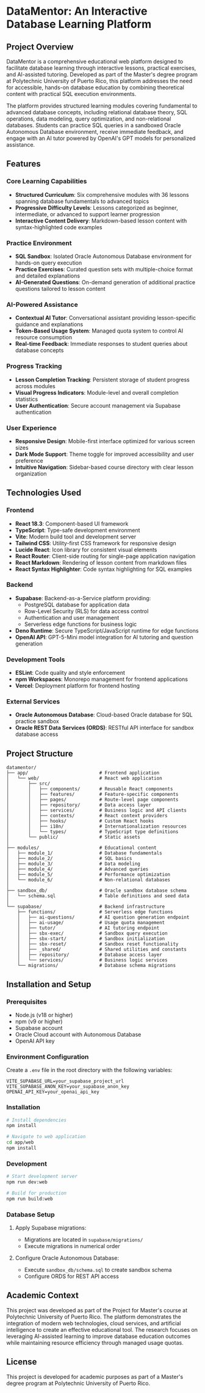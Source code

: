 # DataMentor: An Interactive Database Learning Platform

## Project Overview

DataMentor is a comprehensive educational web platform designed to facilitate database learning through interactive lessons, practical exercises, and AI-assisted tutoring. Developed as part of the Master's degree program at Polytechnic University of Puerto Rico, this platform addresses the need for accessible, hands-on database education by combining theoretical content with practical SQL execution environments.

The platform provides structured learning modules covering fundamental to advanced database concepts, including relational database theory, SQL operations, data modeling, query optimization, and non-relational databases. Students can practice SQL queries in a sandboxed Oracle Autonomous Database environment, receive immediate feedback, and engage with an AI tutor powered by OpenAI's GPT models for personalized assistance.

## Features

### Core Learning Capabilities
- **Structured Curriculum**: Six comprehensive modules with 36 lessons spanning database fundamentals to advanced topics
- **Progressive Difficulty Levels**: Lessons categorized as beginner, intermediate, or advanced to support learner progression
- **Interactive Content Delivery**: Markdown-based lesson content with syntax-highlighted code examples

### Practice Environment
- **SQL Sandbox**: Isolated Oracle Autonomous Database environment for hands-on query execution
- **Practice Exercises**: Curated question sets with multiple-choice format and detailed explanations
- **AI-Generated Questions**: On-demand generation of additional practice questions tailored to lesson content

### AI-Powered Assistance
- **Contextual AI Tutor**: Conversational assistant providing lesson-specific guidance and explanations
- **Token-Based Usage System**: Managed quota system to control AI resource consumption
- **Real-time Feedback**: Immediate responses to student queries about database concepts

### Progress Tracking
- **Lesson Completion Tracking**: Persistent storage of student progress across modules
- **Visual Progress Indicators**: Module-level and overall completion statistics
- **User Authentication**: Secure account management via Supabase authentication

### User Experience
- **Responsive Design**: Mobile-first interface optimized for various screen sizes
- **Dark Mode Support**: Theme toggle for improved accessibility and user preference
- **Intuitive Navigation**: Sidebar-based course directory with clear lesson organization

## Technologies Used

### Frontend
- **React 18.3**: Component-based UI framework
- **TypeScript**: Type-safe development environment
- **Vite**: Modern build tool and development server
- **Tailwind CSS**: Utility-first CSS framework for responsive design
- **Lucide React**: Icon library for consistent visual elements
- **React Router**: Client-side routing for single-page application navigation
- **React Markdown**: Rendering of lesson content from markdown files
- **React Syntax Highlighter**: Code syntax highlighting for SQL examples

### Backend
- **Supabase**: Backend-as-a-Service platform providing:
  - PostgreSQL database for application data
  - Row-Level Security (RLS) for data access control
  - Authentication and user management
  - Serverless edge functions for business logic
- **Deno Runtime**: Secure TypeScript/JavaScript runtime for edge functions
- **OpenAI API**: GPT-5-Mini model integration for AI tutoring and question generation

### Development Tools
- **ESLint**: Code quality and style enforcement
- **npm Workspaces**: Monorepo management for frontend applications
- **Vercel**: Deployment platform for frontend hosting

### External Services
- **Oracle Autonomous Database**: Cloud-based Oracle database for SQL practice sandbox
- **Oracle REST Data Services (ORDS)**: RESTful API interface for sandbox database access

## Project Structure

```
datamentor/
├── app/                          # Frontend application
│   └── web/                      # React web application
│       ├── src/
│       │   ├── components/       # Reusable React components
│       │   ├── features/         # Feature-specific components
│       │   ├── pages/            # Route-level page components
│       │   ├── repository/       # Data access layer
│       │   ├── services/         # Business logic and API clients
│       │   ├── contexts/         # React context providers
│       │   ├── hooks/            # Custom React hooks
│       │   ├── i18n/             # Internationalization resources
│       │   └── types/            # TypeScript type definitions
│       └── public/               # Static assets
│
├── modules/                      # Educational content
│   ├── module_1/                 # Database fundamentals
│   ├── module_2/                 # SQL basics
│   ├── module_3/                 # Data modeling
│   ├── module_4/                 # Advanced queries
│   ├── module_5/                 # Performance optimization
│   └── module_6/                 # Non-relational databases
│
├── sandbox_db/                   # Oracle sandbox database schema
│   └── schema.sql                # Table definitions and seed data
│
└── supabase/                     # Backend infrastructure
    ├── functions/                # Serverless edge functions
    │   ├── ai-questions/         # AI question generation endpoint
    │   ├── ai-usage/             # Usage quota management
    │   ├── tutor/                # AI tutoring endpoint
    │   ├── sbx-exec/             # Sandbox query execution
    │   ├── sbx-start/            # Sandbox initialization
    │   ├── sbx-reset/            # Sandbox reset functionality
    │   ├── _shared/              # Shared utilities and constants
    │   ├── repository/           # Database access layer
    │   └── services/             # Business logic services
    └── migrations/               # Database schema migrations
```

## Installation and Setup

### Prerequisites
- Node.js (v18 or higher)
- npm (v9 or higher)
- Supabase account
- Oracle Cloud account with Autonomous Database
- OpenAI API key

### Environment Configuration

Create a `.env` file in the root directory with the following variables:

```
VITE_SUPABASE_URL=your_supabase_project_url
VITE_SUPABASE_ANON_KEY=your_supabase_anon_key
OPENAI_API_KEY=your_openai_api_key
```

### Installation

```bash
# Install dependencies
npm install

# Navigate to web application
cd app/web
npm install
```

### Development

```bash
# Start development server
npm run dev:web

# Build for production
npm run build:web
```

### Database Setup

1. Apply Supabase migrations:
   - Migrations are located in `supabase/migrations/`
   - Execute migrations in numerical order

2. Configure Oracle Autonomous Database:
   - Execute `sandbox_db/schema.sql` to create sandbox schema
   - Configure ORDS for REST API access

## Academic Context

This project was developed as part of the Project for Master's course at Polytechnic University of Puerto Rico. The platform demonstrates the integration of modern web technologies, cloud services, and artificial intelligence to create an effective educational tool. The research focuses on leveraging AI-assisted learning to improve database education outcomes while maintaining resource efficiency through managed usage quotas.

## License

This project is developed for academic purposes as part of a Master's degree program at Polytechnic University of Puerto Rico.

